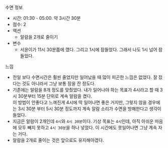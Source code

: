 수면 정보
- 시간: 01:30 - 05:00. 약 3시간 30분
- 점수: 2
- 액션
   - 알람을 2개로 줄이기
- 변수
   - 서윤이가 11시 30분쯤에 깼다. 그리고 1시에 잠들었다. 그래서 나도 1시 넘어 잠들었다. 


느낌
- 전일 보다 수면시간은 훨씬 줄었지만 일어났을 때 많이 피곤한 느낌은 없었다. 잘 잤다는 것도 아니라서 그냥 보통 잠을 잔 정도다.
- 기존에는 알람을 8개 정도를 맞췄었다. 내가 일어나야 하는 목표가 4시라고 할 때 3시 30분부터 15분 단위로 계속 알람을 켰다.<br>
이 방법이 안좋다고 느껴진게 4시에 딱 일어나면 좋은 거지만, 그렇지 않을 경우에는 3시 30분 부터 5시 30분 정도까지 계속 알람 소리가 수면을 방해한다고 생각이 들었다. 
- 지금은 알람이 2개인데 `4시`와 `4시 30분`이다. 기상 목표는 `4시`인데, 아직 아쉬운 마음에 모두 빼지 못하고 `4시 30분`을 하나 넣었다. 이 시간에도 못일어나면 그냥 계속 자는 거다. 
- 알람을 2개로 줄이는 것은 앞으로도 유지해야겠다. 